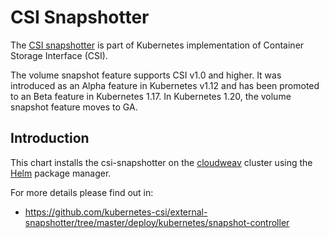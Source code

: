 # CSI Snapshotter

The [CSI snapshotter](https://github.com/kubernetes-csi/external-snapshotter) is part of Kubernetes implementation of Container Storage Interface (CSI).

The volume snapshot feature supports CSI v1.0 and higher. It was introduced as an Alpha feature in Kubernetes v1.12 and has been promoted to an Beta feature in Kubernetes 1.17. In Kubernetes 1.20, the volume snapshot feature moves to GA.

Introduction
------------

This chart installs the csi-snapshotter on the [cloudweav](https://github.com/cloudweav/cloudweav) cluster using the [Helm](https://helm.sh) package manager.

For more details please find out in:

- https://github.com/kubernetes-csi/external-snapshotter/tree/master/deploy/kubernetes/snapshot-controller
